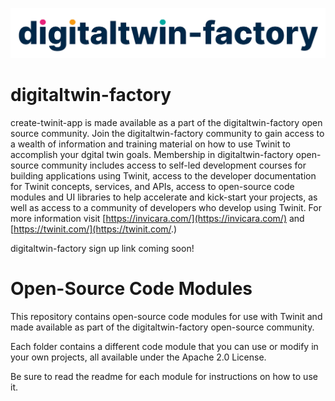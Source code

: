 ![digitaltwin=factory logo](./img/dtfactoryv3.png)

# digitaltwin-factory

create-twinit-app is made available as a part of the digitaltwin-factory open source community. Join the digitaltwin-factory community to gain access to a wealth of information and training material on how to use Twinit to accomplish your dgital twin goals. Membership in digitaltwin-factory open-source community includes access to self-led development courses for building applications using Twinit, access to the developer documentation for Twinit concepts, services, and APIs, access to open-source code modules and UI libraries to help accelerate and kick-start your projects, as well as access to a community of developers who develop using Twinit. For more information visit [https://invicara.com/](https://invicara.com/) and [https://twinit.com/](https://twinit.com/.)

digitaltwin-factory sign up link coming soon!

# Open-Source Code Modules

This repository contains open-source code modules for use with Twinit and made available as part of the digitaltwin-factory open-source community.

Each folder contains a different code module that you can use or modify in your own projects, all available under the Apache 2.0 License.

Be sure to read the readme for each module for instructions on how to use it.